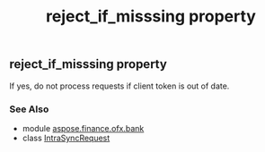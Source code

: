 ﻿---
title: reject_if_misssing property
second_title: Aspose.Finance for Python via .NET API References
description: 
type: docs
weight: 70
url: /python-net/aspose.finance.ofx.bank/intrasyncrequest/reject_if_misssing/
is_root: false
---

## reject_if_misssing property


If yes, do not process requests if client token is out of date.

### See Also
* module [aspose.finance.ofx.bank](../../)
* class [IntraSyncRequest](/finance/python-net/aspose.finance.ofx.bank/intrasyncrequest)
